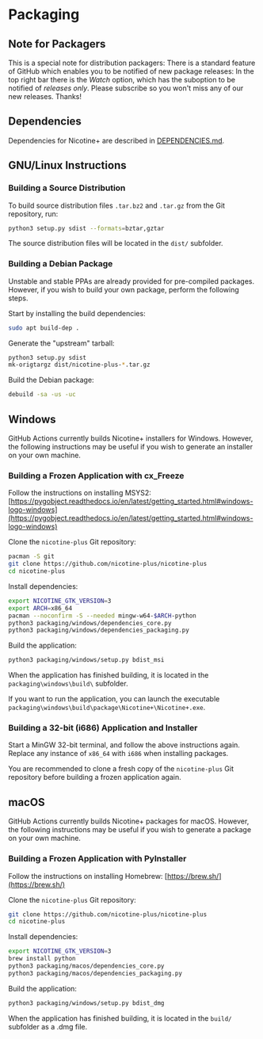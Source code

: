 # Packaging

## Note for Packagers

This is a special note for distribution packagers: There is a standard feature of GitHub which enables you to be notified of new package releases: In the top right bar there is the *Watch* option, which has the suboption to be notified of *releases only*. Please subscribe so you won't miss any of our new releases.
Thanks!


## Dependencies

Dependencies for Nicotine+ are described in [DEPENDENCIES.md](DEPENDENCIES.md).


## GNU/Linux Instructions

### Building a Source Distribution

To build source distribution files `.tar.bz2` and `.tar.gz` from the Git repository, run:

```sh
python3 setup.py sdist --formats=bztar,gztar
```

The source distribution files will be located in the `dist/` subfolder.

### Building a Debian Package

Unstable and stable PPAs are already provided for pre-compiled packages. However, if you wish to build your own package, perform the following steps.

Start by installing the build dependencies:

```sh
sudo apt build-dep .
```

Generate the "upstream" tarball:

```sh
python3 setup.py sdist
mk-origtargz dist/nicotine-plus-*.tar.gz
```

Build the Debian package:

```sh
debuild -sa -us -uc
```


## Windows

GitHub Actions currently builds Nicotine+ installers for Windows. However, the following instructions may be useful if you wish to generate an installer on your own machine.

### Building a Frozen Application with cx_Freeze

Follow the instructions on installing MSYS2: [https://pygobject.readthedocs.io/en/latest/getting_started.html#windows-logo-windows](https://pygobject.readthedocs.io/en/latest/getting_started.html#windows-logo-windows)

Clone the `nicotine-plus` Git repository:

```sh
pacman -S git
git clone https://github.com/nicotine-plus/nicotine-plus
cd nicotine-plus
```

Install dependencies:

```sh
export NICOTINE_GTK_VERSION=3
export ARCH=x86_64
pacman --noconfirm -S --needed mingw-w64-$ARCH-python
python3 packaging/windows/dependencies_core.py
python3 packaging/windows/dependencies_packaging.py
```

Build the application:

```sh
python3 packaging/windows/setup.py bdist_msi
```

When the application has finished building, it is located in the `packaging\windows\build\` subfolder.

If you want to run the application, you can launch the executable `packaging\windows\build\package\Nicotine+\Nicotine+.exe`.

### Building a 32-bit (i686) Application and Installer

Start a MinGW 32-bit terminal, and follow the above instructions again. Replace any instance of `x86_64` with `i686` when installing packages.

You are recommended to clone a fresh copy of the `nicotine-plus` Git repository before building a frozen application again.


## macOS

GitHub Actions currently builds Nicotine+ packages for macOS. However, the following instructions may be useful if you wish to generate a package on your own machine.

### Building a Frozen Application with PyInstaller

Follow the instructions on installing Homebrew: [https://brew.sh/](https://brew.sh/)

Clone the `nicotine-plus` Git repository:

```sh
git clone https://github.com/nicotine-plus/nicotine-plus
cd nicotine-plus
```

Install dependencies:

```sh
export NICOTINE_GTK_VERSION=3
brew install python
python3 packaging/macos/dependencies_core.py
python3 packaging/macos/dependencies_packaging.py
```

Build the application:

```sh
python3 packaging/windows/setup.py bdist_dmg
```

When the application has finished building, it is located in the `build/` subfolder as a .dmg file.
